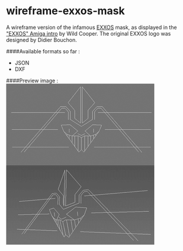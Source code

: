 wireframe-exxos-mask
====================

A wireframe version of the infamous [EXXOS](http://everything2.com/title/Exxos) mask, as displayed in the ["EXXOS" Amiga intro](http://www.youtube.com/watch?v=5KdNhMYcXLk) by Wild Cooper.
The original EXXOS logo was designed by Didier Bouchon.

####Available formats so far :
* JSON
* DXF

####Preview image :
![Hata Hata Oglu Hulu](https://raw.githubusercontent.com/astrofra/amiga-experiments/master/wireframe-exxos-mask/model/preview.png "Exxos Mask")
